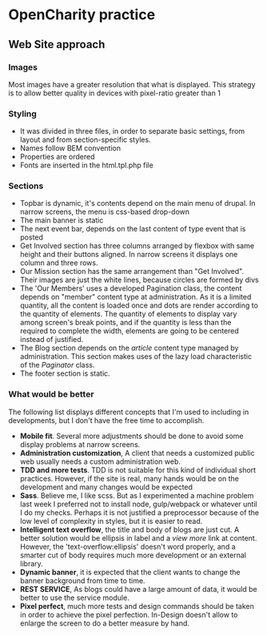 # OpenCharity practice

## Web Site approach
### Images
Most images have a greater resolution that what is displayed. This strategy is to allow better quality in devices with pixel-ratio greater than 1

### Styling
- It was divided in three files, in order to separate basic settings, from layout and from section-specific styles.
- Names follow BEM convention
- Properties are ordered
- Fonts are inserted in the html.tpl.php file

### Sections
- Topbar is dynamic, it's contents depend on the main menu of drupal. In narrow screens, the menu is css-based drop-down
- The main banner is static
- The next event bar, depends on the last content of type event that is posted
- Get Involved section has three columns arranged by flexbox with same height and their buttons aligned. In narrow screens it displays one column and three rows.
- Our Mission section has the same arrangement than "Get Involved". Their images are just the white lines, because circles are formed by divs
- The 'Our Members' uses a developed Pagination class, the content depends on "member" content type at administration. As it is a limited quantity, all the content is loaded once and dots are render according to the quantity of elements. The quantity of elements to display vary among screen's break points, and if the quantity is less than the required to complete the width, elements are going to be centered instead of justified.
- The Blog section depends on the *article* content type managed by administration. This section makes uses of the lazy load characteristic of the *Paginator* class.
- The footer section is static.

### What would be better
The following list displays different concepts that I'm used to including in developments, but I don't have the free time to accomplish.
- **Mobile fit**. Several more adjustments should be done to avoid some display problems at narrow screens.
- **Administration customization**, A client that needs a customized public web usually needs a custom administration web.
- **TDD and more tests**. TDD is not suitable for this kind of individual short practices. However, if the site is real, many hands would be on the development and many changes would be expected
- **Sass**. Believe me, I like scss. But as I experimented a machine problem last week I preferred not to install node, gulp/webpack or whatever until I do my checks. Perhaps it is not justified a preprocessor because of the low level of complexity in styles, but it is easier to read.
- **Intelligent text overflow**, the title and body of blogs are just cut. A better solution would be ellipsis in label and a *view more* link at content. However, the 'text-overflow:ellipsis' doesn't word properly, and a smarter cut of body requires much more development or an external library.
- **Dynamic banner**, it is expected that the client wants to change the banner background from time to time.
- **REST SERVICE**, As blogs could have a large amount of data, it would be better to use the service module.
- **Pixel perfect**, much more tests and design commands should be taken in order to achieve the pixel perfection. In-Design doesn't allow to enlarge the screen to do a better measure by hand.
